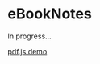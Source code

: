 eBookNotes
=========

In progress...

[pdf.js.demo](pkuwwt.github.com/eBookNotes/pdf.js.demo/viewer.html)

